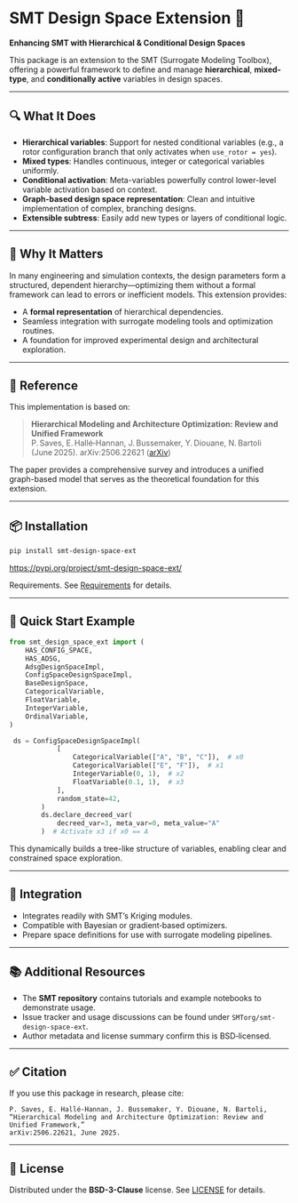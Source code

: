 
# SMT Design Space Extension 🌳

**Enhancing SMT with Hierarchical & Conditional Design Spaces**

This package is an extension to the SMT (Surrogate Modeling Toolbox), offering a powerful framework to define and manage **hierarchical**, **mixed-type**, and **conditionally active** variables in design spaces.

---

## 🔍 What It Does

- **Hierarchical variables**: Support for nested conditional variables (e.g., a rotor configuration branch that only activates when `use_rotor = yes`).
- **Mixed types**: Handles continuous, integer or categorical variables uniformly.
- **Conditional activation**: Meta-variables powerfully control lower-level variable activation based on context.
- **Graph-based design space representation**: Clean and intuitive implementation of complex, branching designs.
- **Extensible subtress**: Easily add new types or layers of conditional logic.

---

## 📖 Why It Matters

In many engineering and simulation contexts, the design parameters form a structured, dependent hierarchy—optimizing them without a formal framework can lead to errors or inefficient models. This extension provides:

- A **formal representation** of hierarchical dependencies.
- Seamless integration with surrogate modeling tools and optimization routines.
- A foundation for improved experimental design and architectural exploration.

---

## 🔗 Reference

This implementation is based on:

> **Hierarchical Modeling and Architecture Optimization: Review and Unified Framework**  
> P. Saves, E. Hallé‑Hannan, J. Bussemaker, Y. Diouane, N. Bartoli (June 2025). arXiv:2506.22621 ([arXiv](https://arxiv.org/abs/2506.22621))

The paper provides a comprehensive survey and introduces a unified graph-based model that serves as the theoretical foundation for this extension.

---

## 📦 Installation

```bash
pip install smt-design-space-ext
```
https://pypi.org/project/smt-design-space-ext/

Requirements. See [Requirements](requirements.txt) for details.

---

## 🚀 Quick Start Example

```python
from smt_design_space_ext import (
    HAS_CONFIG_SPACE,
    HAS_ADSG,
    AdsgDesignSpaceImpl,
    ConfigSpaceDesignSpaceImpl,
    BaseDesignSpace,
    CategoricalVariable,
    FloatVariable,
    IntegerVariable,
    OrdinalVariable,
)

 ds = ConfigSpaceDesignSpaceImpl(
            [
                CategoricalVariable(["A", "B", "C"]),  # x0
                CategoricalVariable(["E", "F"]),  # x1
                IntegerVariable(0, 1),  # x2
                FloatVariable(0.1, 1),  # x3
            ],
            random_state=42,
        )
        ds.declare_decreed_var(
            decreed_var=3, meta_var=0, meta_value="A"
        )  # Activate x3 if x0 == A


```

This dynamically builds a tree-like structure of variables, enabling clear and constrained space exploration.

---

## 🧩 Integration

- Integrates readily with SMT’s Kriging modules.
- Compatible with Bayesian or gradient‑based optimizers.
- Prepare space definitions for use with surrogate modeling pipelines.

---

## 📚 Additional Resources

- The **SMT repository** contains tutorials and example notebooks to demonstrate usage.
- Issue tracker and usage discussions can be found under `SMTorg/smt-design-space-ext`.
- Author metadata and license summary confirm this is BSD‑licensed.

---

## ✅ Citation

If you use this package in research, please cite:

```
P. Saves, E. Hallé‑Hannan, J. Bussemaker, Y. Diouane, N. Bartoli,
“Hierarchical Modeling and Architecture Optimization: Review and Unified Framework,”
arXiv:2506.22621, June 2025.
```

---

## 📜 License

Distributed under the **BSD-3-Clause** license. See [LICENSE](LICENSE) for details.
